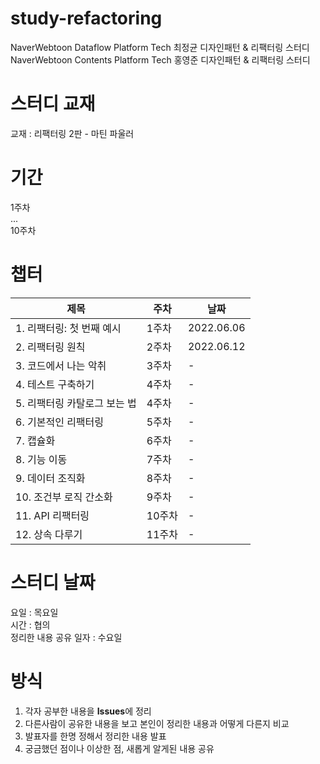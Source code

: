 # study-refactoring

NaverWebtoon Dataflow Platform Tech 최정균 디자인패턴 & 리팩터링 스터디  
NaverWebtoon Contents Platform Tech 홍영준 디자인패턴 & 리팩터링 스터디

# 스터디 교재
교재 : 리팩터링 2판 - 마틴 파울러

# 기간
1주차  
...  
10주차  

# 챕터
|제목|주차|날짜|
|---|---|---|
|1. 리팩터링: 첫 번째 예시|1주차|2022.06.06|
|2. 리팩터링 원칙|2주차|2022.06.12|
|3. 코드에서 나는 악취|3주차|-|
|4. 테스트 구축하기|4주차|-|
|5. 리팩터링 카탈로그 보는 법|4주차|-|
|6. 기본적인 리팩터링|5주차|-|
|7. 캡슐화|6주차|-|
|8. 기능 이동|7주차|-|
|9. 데이터 조직화|8주차|-|
|10. 조건부 로직 간소화|9주차|-|
|11. API 리팩터링|10주차|-|
|12. 상속 다루기|11주차|-|

# 스터디 날짜
요일 : 목요일  
시간 : 협의  
정리한 내용 공유 일자 : 수요일  

# 방식
1. 각자 공부한 내용을 **Issues**에 정리
2. 다른사람이 공유한 내용을 보고 본인이 정리한 내용과 어떻게 다른지 비교
3. 발표자를 한명 정해서 정리한 내용 발표
4. 궁금했던 점이나 이상한 점, 새롭게 알게된 내용 공유 
